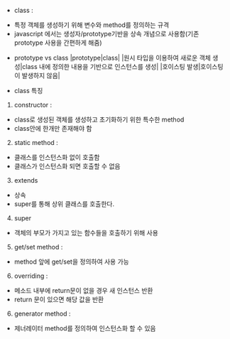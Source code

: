 * class : 
 - 특정 객체를 생성하기 위해 변수와 method를 정의하는 규격
 - javascript 에서는 생성자/prototype기반을 상속 개념으로 사용함(기존 prototype 사용을 간편하게 해줌) 

* prototype vs class
|prototype|class|
|원시 타입을 이용하여 새로운 객체 생성|class 내에 정의한 내용을 기반으로 인스턴스를 생성|
|호이스팅 발생|호이스팅이 발생하지 않음|

* class 특징
1. constructor : 
 - class로 생성된 객체를 생성하고 초기화하기 위한 특수한 method
 - class안에 한개만 존재해야 함

2. static method :
 - 클래스를 인스턴스화 없이 호출함
 - 클래스가 인스턴스화 되면 호출할 수 없음

3. extends
 - 상속
 - super를 통해 상위 클래스를 호출한다.

4. super
 - 객체의 부모가 가지고 있는 함수들을 호출하기 위해 사용

5. get/set method :
 - method 앞에 get/set을 정의하여 사용 가능

6. overriding : 
 - 메소드 내부에 return문이 없을 경우 새 인스턴스 반환
 - return 문이 있으면 해당 값을 반환

6. generator method : 
 - 제너레이터 method를 정의하여 인스턴스화 할 수 있음
